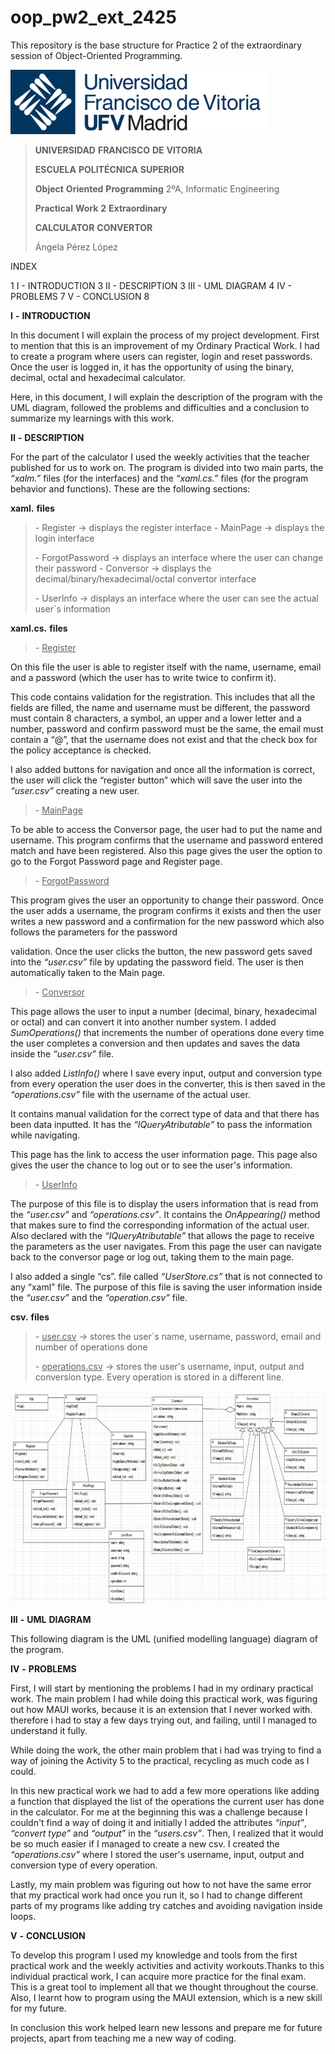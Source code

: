 # oop_pw2_ext_2425
This repository is the base structure for Practice 2 of the extraordinary session of Object-Oriented Programming.

<img src="./02efalrp.png"
style="width:4.30208in;height:1.07292in" />

> **UNIVERSIDAD** **FRANCISCO** **DE** **VITORIA**
>
> **ESCUELA** **POLITÉCNICA** **SUPERIOR**
>
> **Object** **Oriented** **Programming** 2ºA, Informatic Engineering
>
> **Practical** **Work** **2** **Extraordinary**
>
> **CALCULATOR** **CONVERTOR**
>
> Ángela Pérez López

INDEX

1 I - INTRODUCTION 3 II - DESCRIPTION 3 III - UML DIAGRAM 4 IV -
PROBLEMS 7 V - CONCLUSION 8

**I** **-** **INTRODUCTION**

In this document I will explain the process of my project development.
First to mention that this is an improvement of my Ordinary Practical
Work. I had to create a program where users can register, login and
reset passwords. Once the user is logged in, it has the opportunity of
using the binary, decimal, octal and hexadecimal calculator.

Here, in this document, I will explain the description of the program
with the UML diagram, followed the problems and difficulties and a
conclusion to summarize my learnings with this work.

**II** **-** **DESCRIPTION**

For the part of the calculator I used the weekly activities that the
teacher published for us to work on. The program is divided into two
main parts, the *“xalm.”* files (for the interfaces) and the
*“xaml.cs.”* files (for the program behavior and functions). These are
the following sections:

**xaml.** **files**

> \- Register → displays the register interface - MainPage → displays
> the login interface
>
> \- ForgotPassword → displays an interface where the user can change
> their password - Conversor → displays the
> decimal/binary/hexadecimal/octal convertor interface
>
> \- UserInfo → displays an interface where the user can see the actual
> user´s information

**xaml.cs.** **files**

> \- <u>Register</u>

On this file the user is able to register itself with the name,
username, email and a password (which the user has to write twice to
confirm it).

This code contains validation for the registration. This includes that
all the fields are filled, the name and username must be different, the
password must contain 8 characters, a symbol, an upper and a lower
letter and a number, password and confirm password must be the same, the
email must contain a “@”, that the username does not exist and that the
check box for the policy acceptance is checked.

I also added buttons for navigation and once all the information is
correct, the user will click the “register button” which will save the
user into the *“user.csv”* creating a new user.

> \- <u>MainPage</u>

To be able to access the Conversor page, the user had to put the name
and username. This program confirms that the username and password
entered match and have been registered. Also this page gives the user
the option to go to the Forgot Password page and Register page.

> \- <u>ForgotPassword</u>

This program gives the user an opportunity to change their password.
Once the user adds a username, the program confirms it exists and then
the user writes a new password and a confirmation for the new password
which also follows the parameters for the password

validation. Once the user clicks the button, the new password gets saved
into the *“user.csv”* file by updating the password field. The user is
then automatically taken to the Main page.

> \- <u>Conversor</u>

This page allows the user to input a number (decimal, binary,
hexadecimal or octal) and can convert it into another number system. I
added *SumOperations()* that increments the number of operations done
every time the user completes a conversion and then updates and saves
the data inside the *“user.csv”* file.

I also added *ListInfo()* where I save every input, output and
conversion type from every operation the user does in the converter,
this is then saved in the *“operations.csv”* file with the username of
the actual user.

It contains manual validation for the correct type of data and that
there has been data inputted. It has the *“IQueryAtributable”* to pass
the information while navigating.

This page has the link to access the user information page. This page
also gives the user the chance to log out or to see the user's
information.

> \- <u>UserInfo</u>

The purpose of this file is to display the users information that is
read from the *“user.csv”* and *“operations.csv”*. It contains the
*OnAppearing()* method that makes sure to find the corresponding
information of the actual user. Also declared with the
*“IQueryAtributable”* that allows the page to receive the parameters as
the user navigates. From this page the user can navigate back to the
conversor page or log out, taking them to the main page.

I also added a single “cs”. file called *“UserStore.cs”* that is not
connected to any “xaml” file. The purpose of this file is saving the
user information inside the *“user.csv”* and the *“operation.csv”* file.

**csv.** **files**

> \- <u>user.csv</u> → stores the user´s name, username, password, email
> and number of operations done
>
> \- <u>operations.csv</u> → stores the user's username, input, output
> and conversion type. Every operation is stored in a different line.

<img src="./lnk0cnu0.png"
style="width:7.64583in;height:3.54167in" />

**III** **-** **UML** **DIAGRAM**

This following diagram is the UML (unified modelling language) diagram
of the program.

**IV** **-** **PROBLEMS**

First, I will start by mentioning the problems I had in my ordinary
practical work. The main problem I had while doing this practical work,
was figuring out how MAUI works, because it is an extension that I never
worked with. therefore i had to stay a few days trying out, and failing,
until I managed to understand it fully.

While doing the work, the other main problem that i had was trying to
find a way of joining the Activity 5 to the practical, recycling as much
code as I could.

In this new practical work we had to add a few more operations like
adding a function that displayed the list of the operations the current
user has done in the calculator. For me at the beginning this was a
challenge because I couldn't find a way of doing it and initially I
added the attributes *“input”*, *“convert* *type”* and *“output”* in the
*“users.csv”*. Then, I realized that it would be so much easier if I
managed to create a new csv. I created the *“operations.csv”* where I
stored the user's username, input, output and conversion type of every
operation.

Lastly, my main problem was figuring out how to not have the same error
that my practical work had once you run it, so I had to change different
parts of my programs like adding try catches and avoiding navigation
inside loops.

**V** **-** **CONCLUSION**

To develop this program I used my knowledge and tools from the first
practical work and the weekly activities and activity workouts.Thanks to
this individual practical work, I can acquire more practice for the
final exam. This is a great tool to implement all that we thought
throughout the course. Also, I learnt how to program using the MAUI
extension, which is a new skill for my future.

In conclusion this work helped learn new lessons and prepare me for
future projects, apart from teaching me a new way of coding.
